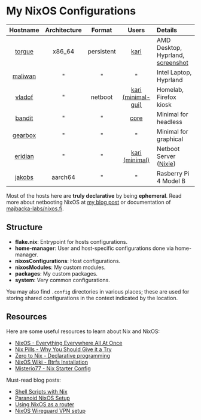 # My NixOS Configurations

| Hostname | Architecture | Format       | Users | Details
| :-:       |  :-:    | :-:          | :-:   | :-
[torgue](nixosConfigurations/torgue/default.nix)   | x86_64  | persistent | [kari](home-manager/users/kari/default.nix)               | AMD Desktop, Hyprland, [screenshot](https://raw.githubusercontent.com/tupakkatapa/nix-config/main/nixosConfigurations/torgue/screenshot.png)
[maliwan](nixosConfigurations/maliwan/default.nix) | "       | "          | "                                                         | Intel Laptop, Hyprland
[vladof](nixosConfigurations/vladof/default.nix)   | "       | netboot    | [kari (minimal-gui)](home-manager/users/kari/minimal.nix) | Homelab, Firefox kiosk
[bandit](nixosConfigurations/bandit/default.nix)   | "       | "          | [core](home-manager/users/core/default.nix)               | Minimal for headless
[gearbox](nixosConfigurations/eridian/default.nix) | "       | "          | "                                                         | Minimal for graphical
[eridian](nixosConfigurations/eridian/default.nix) | "       | "          | [kari (minimal)](home-manager/users/kari/minimal.nix)     | Netboot Server ([Nixie](https://github.com/majbacka-labs/nixos.fi))
[jakobs](nixosConfigurations/jakobs/default.nix)   | aarch64 | "          | "                                                         | Rasberry Pi 4 Model B

Most of the hosts here are **truly declarative** by being **ephemeral**. Read more about netbooting NixOS at [my blog post](https://blog.coditon.com/content/posts/Netbooting%20NixOS.md) or documentation of [majbacka-labs/nixos.fi](https://github.com/majbacka-labs/nixos.fi).

## Structure

- **flake.nix**: Entrypoint for hosts configurations.
- **home-manager**: User and host-specific configurations done via home-manager.
- **nixosConfigurations**: Host configurations.
- **nixosModules**: My custom modules.
- **packages**: My custom packages.
- **system**: Very common configurations.

You may also find `.config` directories in various places; these are used for storing shared configurations in the context indicated by the location.

## Resources

Here are some useful resources to learn about Nix and NixOS:

- [NixOS - Everything Everywhere All At Once](https://www.youtube.com/watch?v=CwfKlX3rA6E)
- [Nix Pills - Why You Should Give it a Try](https://nixos.org/guides/nix-pills/why-you-should-give-it-a-try.html)
- [Zero to Nix - Declarative programming](https://zero-to-nix.com/concepts/declarative)
- [NixOS Wiki - Btrfs Installation](https://nixos.wiki/wiki/Btrfs)
- [Misterio77 - Nix Starter Config](https://github.com/Misterio77/nix-starter-configs)

Must-read blog posts:

- [Shell Scripts with Nix](https://ertt.ca/nix/shell-scripts/)
- [Paranoid NixOS Setup](https://xeiaso.net/blog/paranoid-nixos-2021-07-18/)
- [Using NixOS as a router](https://francis.begyn.be/blog/nixos-home-router)
- [NixOS Wireguard VPN setup](https://alberand.com/nixos-wireguard-vpn.html)

